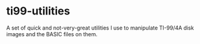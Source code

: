 # ti99-utilities

A set of quick and not-very-great utilities I use to manipulate TI-99/4A disk
images and the BASIC files on them.
